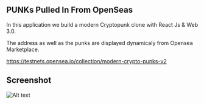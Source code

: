 ## PUNKs Pulled In From OpenSeas

In this application we build a modern Cryptopunk clone with React Js & Web 3.0.

The address as well as the punks are displayed dynamicaly from Opensea Marketplace.

https://testnets.opensea.io/collection/modern-crypto-punks-v2

## Screenshot 

<img src="/src/assets/reame_screenshot.png" alt="Alt text" title="Optional title">
